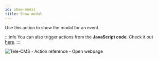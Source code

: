 ```yaml
---
id: show-modal
title: Show modal
---
```


Use this action to show the modal for an event.

:::info
You can also trigger actions from the **JavaScript code**. Check it out [here](/docs/how-to/run-actions-from-runjs).
:::

<div style={{textAlign: 'center'}}>

![Tele-CMS - Action reference - Open webpage](/img/actions/showmodal/showmodal.png)

</div>
